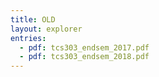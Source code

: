 ```yaml
---
title: OLD
layout: explorer
entries:
  - pdf: tcs303_endsem_2017.pdf
  - pdf: tcs303_endsem_2018.pdf
---
```

